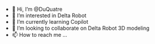 - 👋 Hi, I’m @DuQuatre
- 👀 I’m interested in Delta Robot
- 🌱 I’m currently learning Copilot
- 💞️ I’m looking to collaborate on Delta Robot 3D modeling
- 📫 How to reach me ...

<!---
DuQuatre/DuQuatre is a ✨ special ✨ repository because its `README.md` (this file) appears on your GitHub profile.
You can click the Preview link to take a look at your changes.
--->
